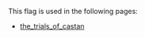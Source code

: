 This flag is used in the following pages:
 - [the_trials_of_castan](../events/the_trials_of_castan.md)
